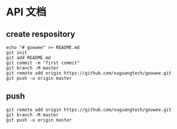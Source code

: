 # API 文档

## create respository

```shell
echo "# goowee" >> README.md
git init
git add README.md
git commit -m "first commit"
git branch -M master
git remote add origin https://github.com/xuguangtech/goowee.git
git push -u origin master
```

## push

```shell
git remote add origin https://github.com/xuguangtech/goowee.git
git branch -M master
git push -u origin master
```
